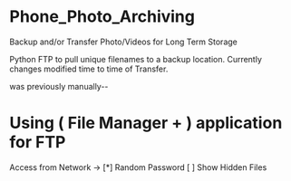 # Phone_Photo_Archiving
Backup and/or Transfer Photo/Videos for Long Term Storage

Python FTP to pull unique filenames to a backup location.
Currently changes modified time to time of Transfer.

was previously manually--
# Using ( File Manager + ) application for FTP
Access from Network -> 
[*] Random Password
[ ] Show Hidden Files
